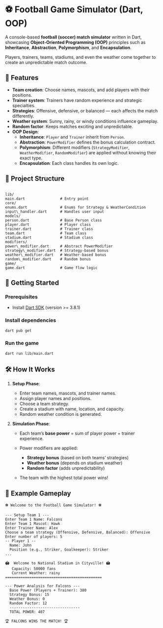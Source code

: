 # ⚽ Football Game Simulator (Dart, OOP)

A console-based **football (soccer) match simulator** written in Dart, showcasing **Object-Oriented Programming (OOP)** principles such as **Inheritance**, **Abstraction**, **Polymorphism**, and **Encapsulation**.

Players, trainers, teams, stadiums, and even the weather come together to create an unpredictable match outcome.  


## 📜 Features

- **Team creation**: Choose names, mascots, and add players with their positions.
- **Trainer system**: Trainers have random experience and strategic specialties.
- **Strategies**: Offensive, defensive, or balanced — each affects the match differently.
- **Weather system**: Sunny, rainy, or windy conditions influence gameplay.
- **Random factor**: Keeps matches exciting and unpredictable.
- **OOP Design**:
  - **Inheritance**: `Player` and `Trainer` inherit from `Person`.
  - **Abstraction**: `PowerModifier` defines the bonus calculation contract.
  - **Polymorphism**: Different modifiers (`StrategyModifier`, `WeatherModifier`, `RandomModifier`) are applied without knowing their exact type.
  - **Encapsulation**: Each class handles its own logic.


## 📂 Project Structure

```

lib/
main.dart                # Entry point
core/
enums.dart               # Enums for Strategy & WeatherCondition
input\_handler.dart      # Handles user input
models/
person.dart              # Base Person class
player.dart              # Player class
trainer.dart             # Trainer class
team.dart                # Team class
stadium.dart             # Stadium class
modifiers/
power\_modifier.dart     # Abstract PowerModifier
strategy\_modifier.dart  # Strategy-based bonus
weather\_modifier.dart   # Weather-based bonus
random\_modifier.dart    # Random bonus
game/
game.dart                # Game flow logic

````


## 🚀 Getting Started

### Prerequisites
- Install [Dart SDK](https://dart.dev/get-dart) (version >= 3.8.1)

### Install dependencies
```bash
dart pub get
````

### Run the game

```bash
dart run lib/main.dart
```


## 🛠 How It Works

1. **Setup Phase**:

   * Enter team names, mascots, and trainer names.
   * Assign player names and positions.
   * Choose a team strategy.
   * Create a stadium with name, location, and capacity.
   * Random weather condition is generated.

2. **Simulation Phase**:

   * Each team’s **base power** = sum of player power + trainer experience.
   * Power modifiers are applied:

     * **Strategy bonus** (based on both teams’ strategies)
     * **Weather bonus** (depends on stadium weather)
     * **Random factor** (adds unpredictability)
   * The team with the highest total power wins!


## 🎯 Example Gameplay

```
⚽ Welcome to the Football Game Simulator! ⚽

--- Setup Team 1 ---
Enter Team 1 Name: Falcons
Enter Team 1 Mascot: Hawk
Enter Trainer Name: Alex
Choose a team strategy (Offensive, Defensive, Balanced): Offensive
Enter number of players: 5
-- Player 1 --
  Name: John
  Position (e.g., Striker, Goalkeeper): Striker
...

🏟️  Welcome to National Stadium in Cityville! 🏟️
   Capacity: 50000 fans
   Current Weather: rainy
============================================

--- Power Analysis for Falcons ---
  Base Power (Players + Trainer): 380
  Strategy Bonus: 15
  Weather Bonus: 0
  Random Factor: 12
  --------------------------------
  TOTAL POWER: 407

🏆 FALCONS WINS THE MATCH! 🏆
```

